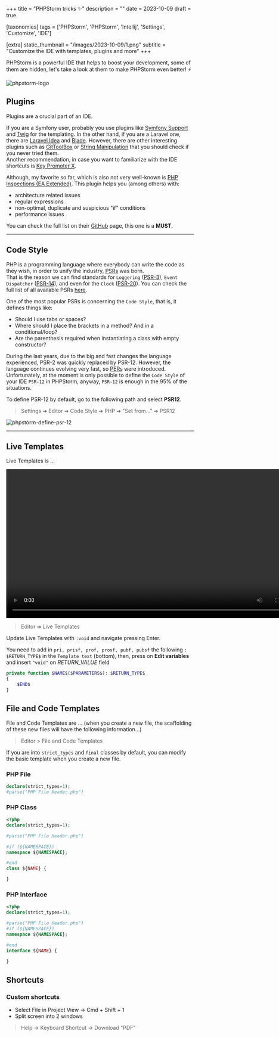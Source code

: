 +++
title = "PHPStorm tricks ✨"
description = ""
date = 2023-10-09
draft = true

[taxonomies]
tags = ['PHPStorm', 'PHPStorm', 'Intellij', 'Settings', 'Customize', 'IDE']

[extra]
static_thumbnail = "/images/2023-10-09/1.png"
subtitle = "Customize the IDE with templates, plugins and more"
+++

PHPStorm is a powerful IDE that helps to boost your development, some of them are hidden, let's take a look at them to make PHPStorm even better! ⚡️

![phpstorm-logo](/images/2023-10-09/1.png)

## Plugins

Plugins are a crucial part of an IDE.

If you are a Symfony user, probably you use plugins like [Symfony Support](https://plugins.jetbrains.com/plugin/7219-symfony-support) and [Twig](https://plugins.jetbrains.com/plugin/7303-twig) for the templating.
In the other hand, if you are a Laravel one, there are [Laravel Idea](https://plugins.jetbrains.com/plugin/13441-laravel-idea) and [Blade](https://plugins.jetbrains.com/plugin/7569-blade).
However, there are other interesting plugins such as [GitToolBox](https://plugins.jetbrains.com/plugin/7499-gittoolbox) or [String Manipulation](https://plugins.jetbrains.com/plugin/2162-string-manipulation) that you should check if you never tried them.<br>
Another recommendation, in case you want to familiarize with the IDE shortcuts is [Key Promoter X](https://plugins.jetbrains.com/plugin/9792-key-promoter-x).

Although, my favorite so far, which is also not very well-known is [PHP Inspections (EA Extended)](https://plugins.jetbrains.com/plugin/7622-php-inspections-ea-extended-). This plugin helps you (among others) with:
- architecture related issues
- regular expressions
- non-optimal, duplicate and suspicious "if" conditions
- performance issues

You can check the full list on their [GitHub](https://github.com/kalessil/phpinspectionsea) page, this one is a **MUST**.

---

## Code Style

PHP is a programming language where everybody can write the code as they wish, in order to unify the industry, <span style="text-decoration: underline dotted" title="PHP Standard Recommendation">PSRs</span> was born.<br>
That is the reason we can find standards for `Loggering` ([PSR-3](https://www.php-fig.org/psr/psr-3)), `Event Dispatcher` ([PSR-14](https://www.php-fig.org/psr/psr-14)), and even for the `Clock` ([PSR-20](https://www.php-fig.org/psr/psr-20)). You can check the full list of all available PSRs [here](https://www.php-fig.org/psr/).

One of the most popular PSRs is concerning the `Code Style`, that is, it defines things like:
- Should I use tabs or spaces?
- Where should I place the brackets in a method? And in a conditional/loop?
- Are the parenthesis required when instantiating a class with empty constructor?

During the last years, due to the big and fast changes the language experienced, PSR-2 was quickly replaced by PSR-12. However, the language continues evolving very fast, so <span style="text-decoration: underline dotted" title="PHP Evolving Recommendation">PERs</span> were introduced.<br>
Unfortunately, at the moment is only possible to define the `Code Style` of your IDE `PSR-12` in PHPStorm, anyway, `PSR-12` is enough in the 95% of the situations.

To define PSR-12 by default, go to the following path and select **PSR12**.

> Settings ➔ Editor ➔ Code Style ➔ PHP ➔ "Set from..." ➔ PSR12

![phpstorm-define-psr-12](/images/2023-10-09/2.png)

---

## Live Templates

Live Templates is ...

<video width="800" controls>
  <source src="/images/2023-10-09/1.mov" type="video/mp4">
</video>

> Editor ➔ Live Templates

Update Live Templates with `:void` and navigate pressing Enter.

You need to add in `pri, prisf, prof, prosf, pubf, pubsf` the following `: $RETURN_TYPE$` in the `Template text` (bottom), then, press on **Edit variables** and insert `"void"` on _RETURN_VALUE_ field

```php source
private function $NAME$($PARAMETERS$): $RETURN_TYPE$
{
    $END$
}
```


## File and Code Templates

File and Code Templates are ... (when you create a new file, the scaffolding of these new files will have the following information...)


> Editor > File and Code Templates

If you are into `strict_types` and `final` classes by default, you can modify the basic template when you create a new file.

### PHP File
```php source
declare(strict_types=1);
#parse("PHP File Header.php")
```

### PHP Class
```php source
<?php
declare(strict_types=1);

#parse("PHP File Header.php")

#if (${NAMESPACE})
namespace ${NAMESPACE};

#end
class ${NAME} {

}
```

### PHP Interface
```php source
<?php
declare(strict_types=1);

#parse("PHP File Header.php")
#if (${NAMESPACE})
namespace ${NAMESPACE};

#end
interface ${NAME} {

}
```

## Shortcuts

### Custom shortcuts

- Select File in Project View -> Cmd + Shift + 1
- Split screen into 2 windows

> Help -> Keyboard Shortcut -> Download "PDF"
